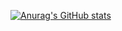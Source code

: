 [![Anurag's GitHub stats](https://github-readme-stats.vercel.app/api?username=hckmtrx&count_private=true&show_icons=true&theme=transparent&hide_border=true&title_color=dbdbdb&text_color=5384b8)](https://github.com/anuraghazra/github-readme-stats)
